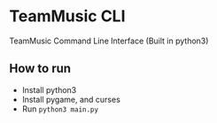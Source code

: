 # TeamMusic CLI
TeamMusic Command Line Interface (Built in python3)

## How to run
- Install python3
- Install pygame, and curses
- Run `python3 main.py`

